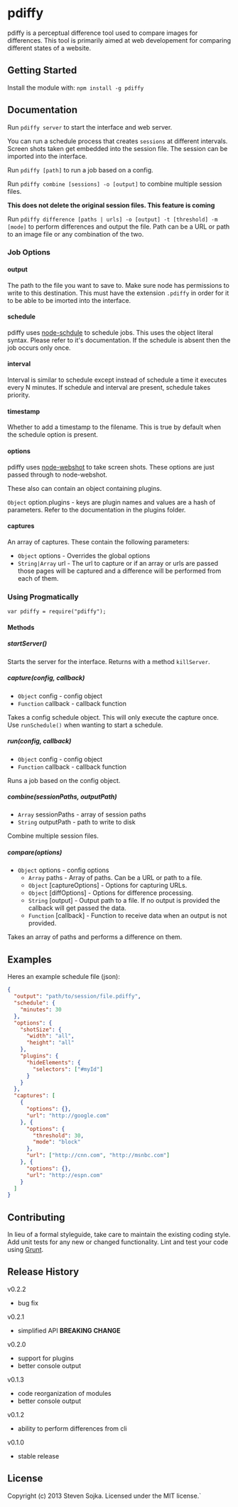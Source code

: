 # pdiffy

pdiffy is a perceptual difference tool used to compare images for differences. This tool is primarily aimed at web developement
for comparing different states of a website.

## Getting Started
Install the module with: `npm install -g pdiffy`

## Documentation
Run `pdiffy server` to start the interface and web server.

You can run a schedule process that creates `sessions` at different intervals.
Screen shots taken get embedded into the session file.
The session can be imported into the interface.

Run `pdiffy [path]` to run a job based on a config.

Run `pdiffy combine [sessions] -o [output]` to combine multiple session files.

**This does not delete the original session files. This feature is coming**

Run `pdiffy difference [paths | urls] -o [output] -t [threshold] -m [mode]` to perform differences
and output the file. Path can be a URL or path to an image file or any combination of the two.

### Job Options

#### output
The path to the file you want to save to. Make sure node has
permissions to write to this destination. This must have the
extension `.pdiffy` in order for it to be able to be imorted into
the interface.

#### schedule
pdiffy uses [node-schdule](https://github.com/mattpat/node-schedule)
to schedule jobs. This uses the object literal syntax. Please refer to
it's documentation. If the schedule is absent then the job occurs only
once.

#### interval
Interval is similar to schedule except instead of schedule a time it executes every N minutes.
If schedule and interval are present, schedule takes priority.

#### timestamp
Whether to add a timestamp to the filename. This is true by default
when the schedule option is present.

#### options
pdiffy uses [node-webshot](https://github.com/brenden/node-webshot)
to take screen shots. These options are just passed through to node-webshot.

These also can contain an object containing plugins.

`Object` option.plugins - keys are plugin names and values are a hash of parameters.
                          Refer to the documentation in the plugins folder.

#### captures
An array of captures. These contain the following parameters:
- `Object` options - Overrides the global options
- `String|Array` url - The url to capture or if an array or urls are passed those pages will
   be captured and a difference will be performed from each of them.

### Using Progmatically
`var pdiffy = require("pdiffy");`

#### Methods
##### startServer()
Starts the server for the interface. Returns with a method `killServer`.

##### capture(config, callback)
- `Object` config - config object
- `Function` callback - callback function

Takes a config schedule object. This will only execute the capture once.
Use `runSchedule()` when wanting to start a schedule.

##### run(config, callback)
- `Object` config - config object
- `Function` callback - callback function

Runs a job based on the config object.

##### combine(sessionPaths, outputPath)
- `Array` sessionPaths - array of session paths
- `String` outputPath - path to write to disk

Combine multiple session files.

##### compare(options)
- `Object` options - config options
  * `Array` paths - Array of paths. Can be a URL or path to a file.
  * `Object` [captureOptions] - Options for capturing URLs.
  * `Object` [diffOptions] - Options for difference processing.
  * `String` [output] - Output path to a file. If no output is
    provided the callback will get passed the data.
  * `Function` [callback] - Function to receive data when an output
    is not provided.

Takes an array of paths and performs a difference on them.

## Examples
Heres an example schedule file (json):
```json
{
  "output": "path/to/session/file.pdiffy",
  "schedule": {
    "minutes": 30
  },
  "options": {
    "shotSize": {
      "width": "all",
      "height": "all"
    },
    "plugins": {
      "hideElements": {
        "selectors": ["#myId"]
      }
    }
  },
  "captures": [
    {
      "options": {},
      "url": "http://google.com"
    }, {
      "options": {
        "threshold": 30,
        "mode": "block"
      },
      "url": ["http://cnn.com", "http://msnbc.com"]
    }, {
      "options": {},
      "url": "http://espn.com"
    }
  ] 
}
```

## Contributing
In lieu of a formal styleguide, take care to maintain the existing coding style. 
Add unit tests for any new or changed functionality. Lint and test your code using [Grunt](http://gruntjs.com/).

## Release History
v0.2.2
- bug fix

v0.2.1
- simplified API **BREAKING CHANGE**

v0.2.0
- support for plugins
- better console output

v0.1.3
- code reorganization of modules
- better console output

v0.1.2
- ability to perform differences from cli

v0.1.0
- stable release

## License
Copyright (c) 2013 Steven Sojka. Licensed under the MIT license.`


